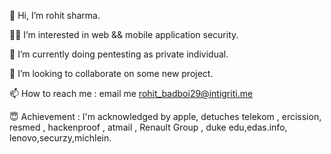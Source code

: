 👋 Hi, I’m rohit sharma.

👷‍♂️ I’m interested in web && mobile application security.

🌱 I’m currently doing pentesting as private individual.

💞️ I’m looking to collaborate on some new project.

📫 How to reach me : email me  rohit_badboi29@intigriti.me 

😇 Achievement : I'm acknowledged by apple, detuches telekom , ercission, resmed , hackenproof , atmail , Renault Group , duke edu,edas.info, lenovo,securzy,michlein.



